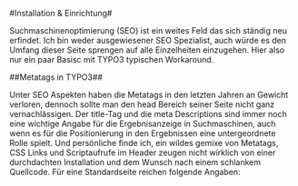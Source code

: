 #Installation & Einrichtung#

Suchmaschinenoptimierung (SEO) ist ein weites Feld das sich ständig neu erfindet. Ich bin weder ausgewiesener SEO Spezialist, auch würde es den Umfang dieser Seite sprengen auf alle Einzelheiten einzugehen. Hier also nur ein paar Basisc mit TYPO3 typischen Workaround.

##Metatags in TYPO3##

Unter SEO Aspekten haben die Metatags in den letzten Jahren an Gewicht verloren, dennoch sollte man den head Bereich seiner Seite nicht ganz vernachlässigen.
Der title-Tag und die meta Descriptions sind immer noch eine wichtige Angabe für die Ergebnisanzeige in Suchmaschinen, auch wenn es für die Positionierung in den Ergebnissen eine untergeordnete Rolle spielt.
Und persönliche finde ich, ein wildes gemixe von Metatags, CSS Links und Scriptaufrufe im Header zeugen nicht wirklich von einer durchdachten Installation und dem Wunsch nach einem schlankem Quellcode.
Für eine Standardseite reichen folgende Angaben:
